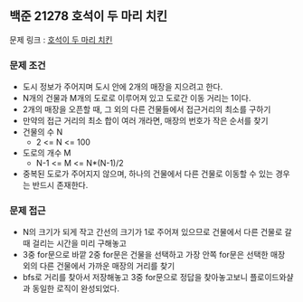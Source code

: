 ## 백준 21278 호석이 두 마리 치킨

문제 링크 : [호석이 두 마리 치킨](https://www.acmicpc.net/problem/21278)

### 문제 조건

- 도시 정보가 주어지며 도시 안에 2개의 매장을 지으려고 한다.
- N개의 건물과 M개의 도로로 이루어져 있고 도로간 이동 거리는 1이다.
- 2개의 매장을 오픈할 때, 그 외의 다른 건물들에서 접근거리의 최소를 구하기
- 만약의 접근 거리의 최소 합이 여러 개라면, 매장의 번호가 작은 순서를 찾기
- 건물의 수 N
  - 2 <= N <= 100
- 도로의 개수 M
  - N-1 <= M <= N*(N-1)/2
- 중복된 도로가 주어지지 않으며, 하나의 건물에서 다른 건물로 이동할 수 있는 경우는 반드시 존재한다.

### 문제 접근
- N의 크기가 되게 작고 간선의 크기가 1로 주어져 있으므로 건물에서 다른 건물로 갈 때 걸리는 시간을 미리 구해놓고 
- 3중 for문으로 바깥 2중 for문은 건물을 선택하고 가장 안쪽 for문은 선택한 매장 외의 다른 건물에서 가까운 매장의 거리를 찾기
- bfs로 거리를 찾아서 저장해놓고 3중 for문으로 정답을 찾아놓고보니 플로이드와샬과 동일한 로직이 완성되었다.
